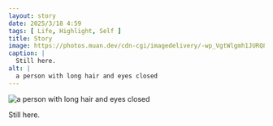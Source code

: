 ```yaml
---
layout: story
date: 2025/3/18 4:59
tags: [ Life, Highlight, Self ]
title: Story
image: https://photos.muan.dev/cdn-cgi/imagedelivery/-wp_VgtWlgmh1JURQ8t1mg/3e224f48-8f68-40db-4017-922fce773900/public
caption: |
  Still here.
alt: |
  a person with long hair and eyes closed
---
```



![a person with long hair and eyes closed](https://photos.muan.dev/cdn-cgi/imagedelivery/-wp_VgtWlgmh1JURQ8t1mg/3e224f48-8f68-40db-4017-922fce773900/public)

Still here.
